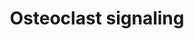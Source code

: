 ---
annotations:
- id: CL:0000092
  parent: animal cell
  type: Cell Type Ontology
  value: osteoclast
- id: PW:0000003
  parent: signaling pathway
  type: Pathway Ontology
  value: signaling pathway
- id: PW:0000650
  parent: signaling pathway
  type: Pathway Ontology
  value: signaling pathway pertinent to development
authors:
- MaintBot
- Andra
- Egonw
- Mkutmon
- Eweitz
citedin: ''
communities: []
description: ''
last-edited: 2025-07-11
ndex: null
organisms:
- Bos taurus
redirect_from:
- /index.php/Pathway:WP1007
- /instance/WP1007
- /instance/WP1007_r139893
revision: r139893
schema-jsonld:
- '@context': https://schema.org/
  '@id': https://wikipathways.github.io/pathways/WP1007.html
  '@type': Dataset
  creator:
    '@type': Organization
    name: WikiPathways
  description: ''
  keywords:
  - ACP5
  - AIMP2
  - ATP6V1G1
  - CTSK
  - Ca²⁺
  - GPR68
  - H+
  - IFNAR1
  - IL6
  - INTB3
  - MAPK8
  - Na+
  - PDGFB
  - Pi
  - SLC9A1
  - SPP1
  - TNFRSF11A
  - TNFRSF11B
  - TNFSF11
  - TRPV5
  license: CC0
  name: Osteoclast signaling
seo: CreativeWork
title: Osteoclast signaling
wpid: WP1007
---
